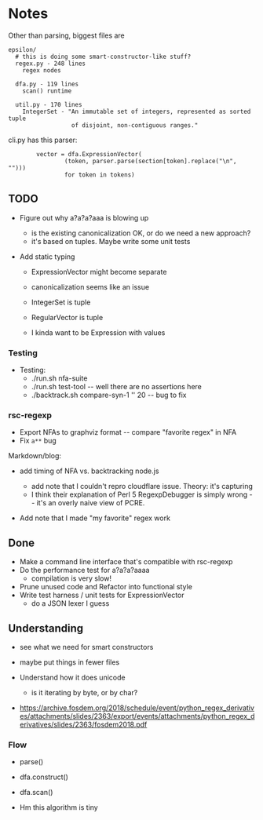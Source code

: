 Notes
=====

Other than parsing, biggest files are

    epsilon/
      # this is doing some smart-constructor-like stuff?
      regex.py - 248 lines
        regex nodes

      dfa.py - 119 lines 
        scan() runtime

      util.py - 170 lines
        IntegerSet - "An immutable set of integers, represented as sorted tuple
                      of disjoint, non-contiguous ranges."

cli.py has this parser:

            vector = dfa.ExpressionVector(
                    (token, parser.parse(section[token].replace("\n", "")))
                    for token in tokens)

## TODO

- Figure out why a?a?a?aaa is blowing up
  - is the existing canonicalization OK, or do we need a new approach?
  - it's based on tuples.  Maybe write some unit tests

- Add static typing
  - ExpressionVector might become separate
  - canonicalization seems like an issue

  - IntegerSet is tuple
  - RegularVector is tuple

  - I kinda want to be Expression with values

### Testing

- Testing:
  - ./run.sh nfa-suite
  - ./run.sh test-tool -- well there are no assertions here
  - ./backtrack.sh compare-syn-1 '' 20  -- bug to fix

### rsc-regexp

- Export NFAs to graphviz format -- compare "favorite regex" in NFA
- Fix `a**` bug

Markdown/blog:

- add timing of NFA vs. backtracking node.js
  - add note that I couldn't repro cloudflare issue.  Theory: it's capturing
  - I think their explanation of Perl 5 RegexpDebugger is simply wrong -- it's
    an overly naive view of PCRE.

- Add note that I made "my favorite" regex work

## Done

- Make a command line interface that's compatible with rsc-regexp
- Do the performance test for a?a?a?aaaa
  - compilation is very slow!
- Prune unused code and Refactor into functional style
- Write test harness / unit tests for ExpressionVector
  - do a JSON lexer I guess

## Understanding

- see what we need for smart constructors

- maybe put things in fewer files


- Understand how it does unicode
  - is it iterating by byte, or by char?

- <https://archive.fosdem.org/2018/schedule/event/python_regex_derivatives/attachments/slides/2363/export/events/attachments/python_regex_derivatives/slides/2363/fosdem2018.pdf>


### Flow


- parse()
- dfa.construct()
- dfa.scan()

- Hm this algorithm is tiny
